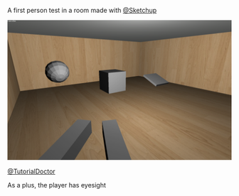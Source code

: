 A first person test in a room made with [@Sketchup](https://twitter.com/SketchUp)

![](screenshot.png)

[@TutorialDoctor](https://twitter.com/TutorialDoctor)

As a plus, the player has eyesight
